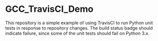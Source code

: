 # GCC_TravisCI_Demo


This repository is a simple example of using TravisCI to run Python unit tests in response to repository changes. The build status badge should indicate failure, since some of the unit tests should fail on Python 3.x.



